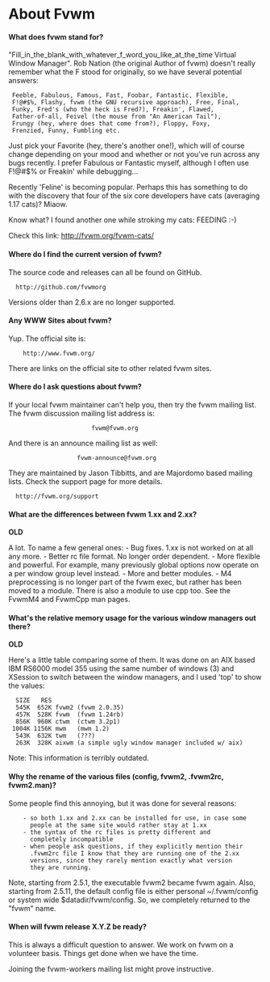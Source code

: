 About Fvwm
==========

####  What does fvwm stand for?

  "Fill_in_the_blank_with_whatever_f_word_you_like_at_the_time
  Virtual Window Manager".  Rob Nation (the original Author of fvwm)
  doesn't really remember what the F stood for originally, so we
  have several potential answers:

     Feeble, Fabulous, Famous, Fast, Foobar, Fantastic, Flexible,
     F!@#$%, Flashy, fvwm (the GNU recursive approach), Free, Final,
     Funky, Fred's (who the heck is Fred?), Freakin', Flawed,
     Father-of-all, Feivel (the mouse from "An American Tail"),
     Frungy (hey, where does that come from?), Floppy, Foxy,
     Frenzied, Funny, Fumbling etc.

  Just pick your Favorite (hey, there's another one!), which will of
  course change depending on your mood and whether or not you've run
  across any bugs recently.  I prefer Fabulous or Fantastic myself,
  although I often use F!@#$% or Freakin' while debugging...

  Recently 'Feline' is becoming popular.  Perhaps this has something
  to do with the discovery that four of the six core developers have
  cats (averaging 1.17 cats)?  Miaow.

  Know what? I found another one while stroking my cats: FEEDING :-)

  Check this link: http://fvwm.org/fvwm-cats/

#### Where do I find the current version of fvwm?

  The source code and releases can all be found on GitHub.

      http://github.com/fvwmorg

   Versions older than 2.6.x are no longer supported.


#### Any WWW Sites about fvwm?

  Yup.  The official site is:

        http://www.fvwm.org/

  There are links on the official site to other related fvwm sites.

#### Where do I ask questions about fvwm?

  If your local fvwm maintainer can't help you, then try the fvwm
  mailing list.  The fvwm discussion mailing list address is:

                           fvwm@fvwm.org

  And there is an announce mailing list as well:

                       fvwm-announce@fvwm.org

  They are maintained by Jason Tibbitts, and are Majordomo based
  mailing lists.  Check the support page for more details.

      http://fvwm.org/support

#### What are the differences between fvwm 1.xx and 2.xx?

  __OLD__

  A lot.  To name a few general ones:
        - Bug fixes.  1.xx is not worked on at all any more.
        - Better rc file format.  No longer order dependent.
        - More flexible and powerful.  For example, many previously
          global options now operate on a per window group level
          instead.
        - More and better modules.
        - M4 preprocessing is no longer part of the fvwm exec, but
          rather has been moved to a module.  There is also a module
          to use cpp too.  See the FvwmM4 and FvwmCpp man pages.

#### What's the relative memory usage for the various window managers out there?

  __OLD__

  Here's a little table comparing some of them.  It was done on an
  AIX based IBM RS6000 model 355 using the same number of windows (3)
  and XSession to switch between the window managers, and I used
  'top' to show the values:

      SIZE   RES
      545K  652K fvwm2 (fvwm 2.0.35)
      457K  528K fvwm  (fvwm 1.24rb)
      856K  960K ctwm  (ctwm 3.2p1)
     1004K 1156K mwm   (mwm 1.2)
      543K  632K twm   (???)
      263K  328K aixwm (a simple ugly window manager included w/ aix)

   Note: This information is terribly outdated.

#### Why the rename of the various files (config, fvwm2, .fvwm2rc, fvwm2.man)?

  Some people find this annoying, but it was done for several reasons:

        - so both 1.xx and 2.xx can be installed for use, in case some
          people at the same site would rather stay at 1.xx
        - the syntax of the rc files is pretty different and
          completely incompatible
        - when people ask questions, if they explicitly mention their
          .fvwm2rc file I know that they are running one of the 2.xx
          versions, since they rarely mention exactly what version
          they are running.

  Note, starting from 2.5.1, the executable fvwm2 became fvwm again.
  Also, starting from 2.5.11, the default config file is either
  personal ~/.fvwm/config or system wide $datadir/fvwm/config.
  So, we completely returned to the "fvwm" name.

#### When will fvwm release X.Y.Z be ready?

  This is always a difficult question to answer.  We work on fvwm on
  a volunteer basis.  Things get done when we have the time.

  Joining the fvwm-workers mailing list might prove instructive.


